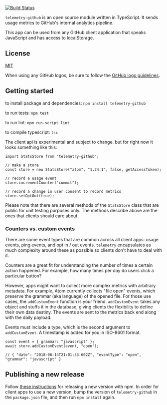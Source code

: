 [![Build Status](https://travis-ci.com/atom/telemetry.svg?token=RwrCnzpsZN5oEq5S5p7V&branch=master)](https://travis-ci.com/atom/telemetry)

`telemetry-github` is an open source module written in TypeScript. It sends usage metrics to GitHub's internal analytics pipeline.

This app can be used from any GitHub client application that speaks JavaScript and has access to localStorage.

## License


[MIT](https://github.com/atom/telemetry/blob/master/LICENSE)

When using any GitHub logos, be sure to follow the [GitHub logo guidelines](https://github.com/logos).

## Getting started

to install package and dependencies:
`npm install telemetry-github`

to run tests:
`npm test`

to run lint:
`npm run-script lint`

to compile typescript:
`tsc`

The client api is experimental and subject to change.
but for right now it looks something like this:
```
import StatsStore from "telemetry-github";

// make a store
const store = new StatsStore("atom", "1.24.1", false, getAccessToken);

// record a usage event
store.incrementCounter("commit");

// record a change in user consent to record metrics
store.setOptOut(true);

```

Please note that there are several methods of the `StatsStore` class that are public for unit testing purposes only.  The methods describe above are the ones that clients should care about.

### Counters vs. custom events

There are some event types that are common across all client apps: usage events, ping events, and opt in / out events. `telemetry` encapsulates as much complexity around these as possible so clients don't have to deal with it.

Counters are a great fit for understanding the number of times a certain action happened.  For example, how many times per day do users click a particular button?

However, apps might want to collect more complex metrics with arbitrary metadata. For example, Atom currently collects "file open" events, which preserve the grammar (aka language) of the opened file.  For those use cases, the `addCustomEvent` function is your friend.  `addCustomEvent` takes any object and stuffs it in the database, giving clients the flexibility to define their own data destiny.  The events are sent to the metrics back end along with the daily payload.

Events must include a type, which is the second argument to `addCustomEvent`. A timestamp is added for you in ISO-8601 format.

```
const event = { grammar: "javascript" };
await store.addCustomEvent(event, "open");

// { "date": "2018-06-14T21:01:33.602Z", "eventType": "open", "grammar": "javascript" }
```

## Publishing a new release

Follow [these instructions](https://docs.npmjs.com/getting-started/publishing-npm-packages) for releasing a new version with npm. In order for client apps to use a new version, bump the version of `telemetry-github` in the `package.json` file, and then run `npm install` again.
